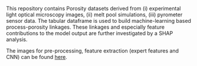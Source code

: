 This repository contains Porosity datasets derived from (i) experimental light optical microscopy images, (ii) melt pool simulations, (iii) pyrometer sensor data.
The tabular dataframe is used to build machine-learning based process-porosity linkages. These linkages and especially feature contributions to the model output are further investigated by a SHAP analysis.

The images for pre-processing, feature extraction (expert features and CNN) can be found [here](https://figshare.com/articles/figure/Binarized_image_dataset_for_porosity_prediction_in_metal_additive_manufacturing/24262960/1).  
 
